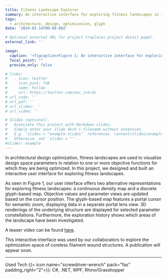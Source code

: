 ```yaml
---
title: Fitness Landscape Explorer 
summary: An interactive interface for exploring fitness landscapes in the context of archiecture design optimization.<br/>{{< icon name="screwdriver-wrench" pack="fas" >}} C#, .NET, WPF, Rhino/Grasshopper 
tags:
  - architecture, design, optimization, glyph
date: '2024-02-14T00:00:00Z'

# Optional external URL for project (replaces project detail page).
external_link: ''

image:
  caption: '<figcaption>Figure 1: An interactive interface for exploring fitness landscapes.</figcaption>'
  focal_point: ""
  preview_only: false

# links:
#   - icon: twitter
#     icon_pack: fab
#     name: Follow
#     url: https://twitter.com/exc_intcdc
# url_code: ''
# url_pdf: ''
# url_slides: ''
# url_video: ''

# Slides (optional).
#   Associate this project with Markdown slides.
#   Simply enter your slide deck's filename without extension.
#   E.g. `slides = "example-slides"` references `content/slides/example-slides.md`.
#   Otherwise, set `slides = ""`.
#slides: example
---
```



In architectural design optimization, fitness landscapes are used to visualize design space parameters in relation to one or more objective functions for which they are being optimized. In this project, we designed and built an interactive user interface for exploring fitness landscapes.

As seen in Figure 1, our user interface offers two alternative representations for exploring fitness landscapes: a continuous density map and a discrete glyph-based map. Objective values and parameter views are updated based on the cursor position. The glyph-based map features a portal cursor for semantic zoom, displaying data in a separate portal lens view. 3D renderings of the underlying structure are displayed for selected parameter constellations. Furthermore, the exploration history shows which areas of the landscape have been investigated.

A teaser video can be found <a href="teaser.mp4">here</a>. 

This interactive interface was used by our collaborators to explore the optimization space of coreless filament wound structures. A publication will appear soon.







----



Used Tech {{< icon name="screwdriver-wrench" pack="fas" padding_right="2">}}: C#, .NET, WPF, Rhino/Grasshopper